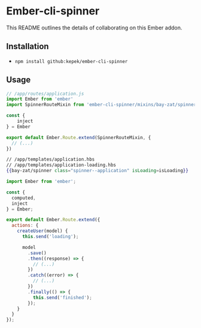# Ember-cli-spinner

This README outlines the details of collaborating on this Ember addon.

## Installation

* `npm install github:kepek/ember-cli-spinner`

## Usage

```javascript
// /app/routes/application.js
import Ember from 'ember'
import SpinnerRouteMixin from 'ember-cli-spinner/mixins/bay-zat/spinner'

const {
    inject
} = Ember

export default Ember.Route.extend(SpinnerRouteMixin, {
  // (...)
})

```

```hbs
// /app/templates/application.hbs
// /app/templates/application-loading.hbs
{{bay-zat/spinner class="spinner--application" isLoading=isLoading}}
```

```js
import Ember from 'ember';

const {
  computed,
  inject
} = Ember;

export default Ember.Route.extend({
  actions: {
    createUser(model) {
      this.send('loading');

      model
        .save()
        .then((response) => {
          // (...)
        })
        .catch((error) => {
          // (...)
        })
        .finally(() => {
          this.send('finished');
        });
    }
  }
});
```
